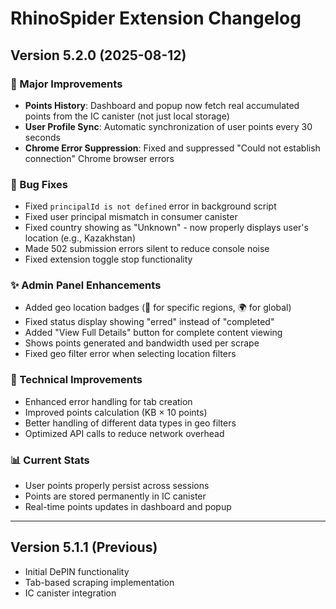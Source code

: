 # RhinoSpider Extension Changelog

## Version 5.2.0 (2025-08-12)

### 🎉 Major Improvements
- **Points History**: Dashboard and popup now fetch real accumulated points from the IC canister (not just local storage)
- **User Profile Sync**: Automatic synchronization of user points every 30 seconds
- **Chrome Error Suppression**: Fixed and suppressed "Could not establish connection" Chrome browser errors

### 🐛 Bug Fixes
- Fixed `principalId is not defined` error in background script
- Fixed user principal mismatch in consumer canister
- Fixed country showing as "Unknown" - now properly displays user's location (e.g., Kazakhstan)
- Made 502 submission errors silent to reduce console noise
- Fixed extension toggle stop functionality

### ✨ Admin Panel Enhancements
- Added geo location badges (📍 for specific regions, 🌍 for global)
- Fixed status display showing "erred" instead of "completed"
- Added "View Full Details" button for complete content viewing
- Shows points generated and bandwidth used per scrape
- Fixed geo filter error when selecting location filters

### 🔧 Technical Improvements
- Enhanced error handling for tab creation
- Improved points calculation (KB × 10 points)
- Better handling of different data types in geo filters
- Optimized API calls to reduce network overhead

### 📊 Current Stats
- User points properly persist across sessions
- Points are stored permanently in IC canister
- Real-time points updates in dashboard and popup

---

## Version 5.1.1 (Previous)
- Initial DePIN functionality
- Tab-based scraping implementation
- IC canister integration